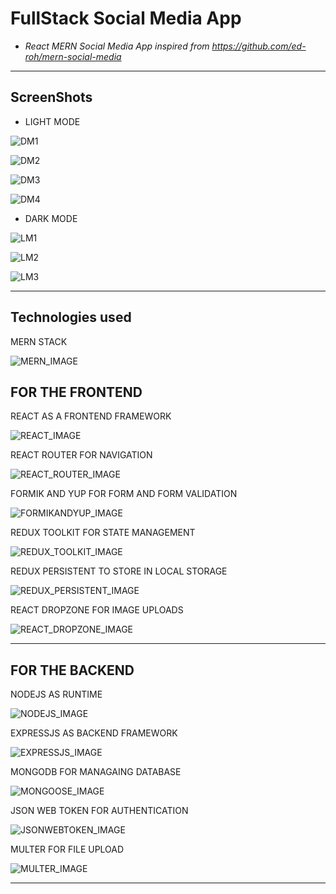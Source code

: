# **FullStack Social Media App**

- _React MERN Social Media App inspired from <https://github.com/ed-roh/mern-social-media>_

---

## ScreenShots

- LIGHT MODE

![DM1](public/FinishProduct/DarkMode1.png)

![DM2](public/FinishProduct/DarkMode2.png)

![DM3](public/FinishProduct/DarkMode3.png)

![DM4](public/FinishProduct/DarkMode4.png)

- DARK MODE

![LM1](public/FinishProduct/LightMode1.png)

![LM2](public/FinishProduct/LightMode2.png)

![LM3](public/FinishProduct/LightMode3.png)

---

## Technologies used

MERN STACK

![MERN_IMAGE](public/info/MERN.png)

## FOR THE FRONTEND

REACT AS A FRONTEND FRAMEWORK

![REACT_IMAGE](public/info/REACT.png)

REACT ROUTER FOR NAVIGATION

![REACT_ROUTER_IMAGE](public/info/ROUTER.png)

FORMIK AND YUP FOR FORM AND FORM VALIDATION

![FORMIKANDYUP_IMAGE](public/info/F&Y.png)

REDUX TOOLKIT FOR STATE MANAGEMENT

![REDUX_TOOLKIT_IMAGE](public/info/REDUXT.png)

REDUX PERSISTENT TO STORE IN LOCAL STORAGE

![REDUX_PERSISTENT_IMAGE](public/info/REDUXP.png)

REACT DROPZONE FOR IMAGE UPLOADS

![REACT_DROPZONE_IMAGE](public/info/DROPZONE.png)

---

## FOR THE BACKEND

NODEJS AS RUNTIME

![NODEJS_IMAGE](public/info/NJS.png)

EXPRESSJS AS BACKEND FRAMEWORK

![EXPRESSJS_IMAGE](public/info/EJS.png)

MONGODB FOR MANAGAING DATABASE

![MONGOOSE_IMAGE](public/info/MDB.png)

JSON WEB TOKEN FOR AUTHENTICATION

![JSONWEBTOKEN_IMAGE](public/info/JWT.png)

MULTER FOR FILE UPLOAD

![MULTER_IMAGE](public/info/MULTER.png)

---
